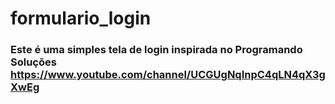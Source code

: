 # formulario_login

### Este é uma simples tela de login inspirada no Programando Soluções https://www.youtube.com/channel/UCGUgNqInpC4qLN4qX3gXwEg
